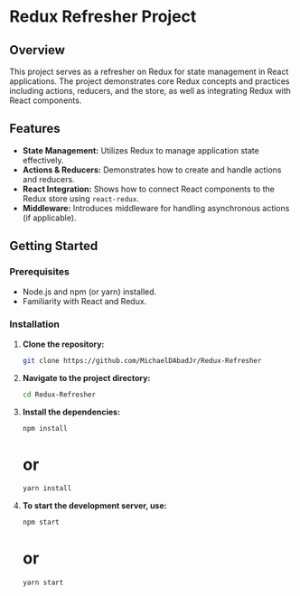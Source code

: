  # Redux Refresher Project

## Overview

This project serves as a refresher on Redux for state management in React applications. The project demonstrates core Redux concepts and practices including actions, reducers, and the store, as well as integrating Redux with React components.

## Features

- **State Management:** Utilizes Redux to manage application state effectively.
- **Actions & Reducers:** Demonstrates how to create and handle actions and reducers.
- **React Integration:** Shows how to connect React components to the Redux store using `react-redux`.
- **Middleware:** Introduces middleware for handling asynchronous actions (if applicable).

## Getting Started

### Prerequisites

- Node.js and npm (or yarn) installed.
- Familiarity with React and Redux.

### Installation

1. **Clone the repository:**

   ```sh
   git clone https://github.com/MichaelDAbadJr/Redux-Refresher
   ```

2. **Navigate to the project directory:**
   ```sh
   cd Redux-Refresher
   ```

3. **Install the dependencies:**
   ```sh
   npm install
   ```
   # or
   ```sh
   yarn install
   ```

4. **To start the development server, use:**
   ```sh
   npm start
   ```
   # or
   ```sh
   yarn start
   ```